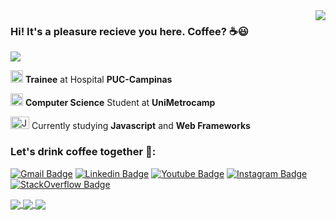 
<!-- API Github Stats --> 

<img align='right' src="https://github-readme-stats.vercel.app/api?username=brunomarcosluz&show_icons=true&title_color=fddb3a&text_color=f6f4e6&icon_color=98651e&bg_color=222831&cache_seconds=2300">

### Hi! It's a pleasure recieve you here. Coffee? :coffee::smiley:

<!--Badge Overiew-->
<img src="https://img.shields.io/static/v1?label=Overview&message=BrunoLuz&color=fddb3a&style=for-the-badge&logo=GitHub">

<p>

<img src="https://media.glassdoor.com/sqll/2486422/hospital-da-puc-campinas-squarelogo-1553578965994.png" alt="PUC logo" width="20" height="20"> **Trainee** at Hospital **PUC-Campinas** <br />

<img src="https://images.educamaisbrasil.com.br/content/superior/instituicao/logo/g/unimetrocamp-wyden.png" alt="Ibmec logo" width="20" height="20"> **Computer Science** Student at **UniMetrocamp**

<img src="https://cdn.worldvectorlogo.com/logos/javascript.svg" alt="JavaScript" width="30" height="20"> Currently studying **Javascript** and **Web Frameworks**

</p>

### Let's drink coffee together :speech_balloon::

[![Gmail Badge](https://img.shields.io/badge/-Email-52575d?style=flat-square&logo=Gmail&logoColor=fddb3a&link=mailto:brunoluz01.bl@gmail.com)](mailto:brunoluz01.bl@gmail.com)
[![Linkedin Badge](https://img.shields.io/badge/-LinkedIn-52575d?style=flat-square&logo=Linkedin&logoColor=fddb3a&link=https://www.linkedin.com/in/bruno-luz-089609180/)](https://www.linkedin.com/in/bruno-luz-089609180/)
[![Youtube Badge](https://img.shields.io/badge/-YouTube-52575d?style=flat-square&logo=YouTube&logoColor=fddb3a&link=https://www.youtube.com/channel/UCmQEk_3l4zkL8Lw6a9ivbCA?view_as=subscriber)](https://www.youtube.com/channel/UCmQEk_3l4zkL8Lw6a9ivbCA/)
[![Instagram Badge](https://img.shields.io/badge/-Instagram-52575d?style=flat-square&logo=Instagram&logoColor=fddb3a&link=https://www.instagram.com/eusoubrunoluz/)](https://www.instagram.com/eusoubrunoluz/)
[![StackOverflow Badge](https://img.shields.io/badge/-StackOverflow-52575d?style=flat-square&logo=StackOverflow&logoColor=fddb3a&link=https://pt.stackoverflow.com/users/163349/bruno-luz?tab=profile)](https://stackexchange.com/users/16735646/bruno-luz)


<a href="https://github.com/brunomarcosluz/brunoluz-freeCodeCamp">
  <img align="center" src="https://github-readme-stats.vercel.app/api/pin/?username=brunomarcosluz&repo=brunoluz-freeCodeCamp&title_color=fddb3a&text_color=f6f4e6&icon_color=98651e&bg_color=222831">
</a>

<a href="https://github.com/brunomarcosluz/Learn-Javascript">
  <img align="center" src="https://github-readme-stats.vercel.app/api/pin/?username=brunomarcosluz&repo=Learn-Javascript&title_color=fddb3a&text_color=f6f4e6&icon_color=98651e&bg_color=222831"/>
</a>

<a href="https://github.com/brunomarcosluz/Black-Horse-Stdio">
  <img align="center" src="https://github-readme-stats.vercel.app/api/pin/?username=brunomarcosluz&repo=Black-Horse-Stdio&title_color=fddb3a&text_color=f6f4e6&icon_color=98651e&bg_color=222831"/>
</a>
